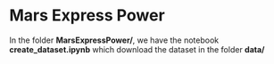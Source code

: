 # Mars Express Power

In the folder **MarsExpressPower/**, we have the notebook **create_dataset.ipynb** which download the dataset in the folder **data/**
